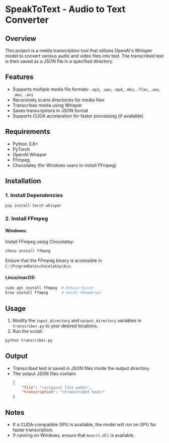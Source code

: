 # SpeakToText - Audio to Text Converter

## Overview

This project is a media transcription tool that utilizes OpenAI's Whisper model to convert various audio and video files into text. The transcribed text is then saved as a JSON file in a specified directory.

## Features

- Supports multiple media file formats: `.mp3`, `.wav`, `.mp4`, `.mkv`, `.flac`, `.aac`, `.mov`, `.avi`
- Recursively scans directories for media files
- Transcribes media using Whisper
- Saves transcriptions in JSON format
- Supports CUDA acceleration for faster processing (if available)

## Requirements

- Python 3.8+
- PyTorch
- OpenAI Whisper
- FFmpeg
- Chocolatey (for Windows users to install FFmpeg)

## Installation

### 1. Install Dependencies

```sh
pip install torch whisper
```

### 2. Install FFmpeg

#### Windows:

Install FFmpeg using Chocolatey:

```sh
choco install ffmpeg
```

Ensure that the FFmpeg binary is accessible in `C:\ProgramData\chocolatey\bin`.

#### Linux/macOS:

```sh
sudo apt install ffmpeg  # Debian-based
brew install ffmpeg      # macOS (Homebrew)
```

## Usage

1. Modify the `input_directory` and `output_directory` variables in `transcriber.py` to your desired locations.
2. Run the script:

```sh
python transcriber.py
```

## Output

- Transcribed text is saved in JSON files inside the output directory.
- The output JSON files contain:
  ```json
  {
      "file": "<original file path>",
      "transcription": "<transcribed text>"
  }
  ```

## Notes

- If a CUDA-compatible GPU is available, the model will run on GPU for faster transcription.
- If running on Windows, ensure that `msvcrt.dll` is available.


